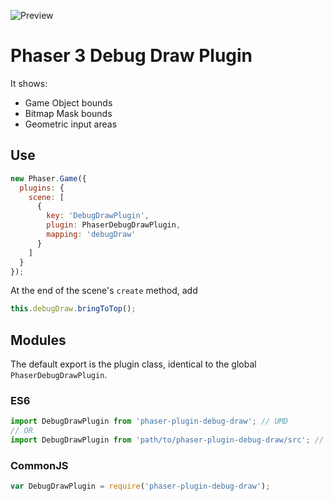 ![Preview](https://i.imgur.com/b13yOVC.png)

Phaser 3 Debug Draw Plugin
==========================

It shows:

- Game Object bounds
- Bitmap Mask bounds
- Geometric input areas

Use
---

```javascript
new Phaser.Game({
  plugins: {
    scene: [
      {
        key: 'DebugDrawPlugin',
        plugin: PhaserDebugDrawPlugin,
        mapping: 'debugDraw'
      }
    ]
  }
});
```

At the end of the scene's `create` method, add

```javascript
this.debugDraw.bringToTop();
```

Modules
-------

The default export is the plugin class, identical to the global `PhaserDebugDrawPlugin`.

### ES6

```javascript
import DebugDrawPlugin from 'phaser-plugin-debug-draw'; // UMD
// OR
import DebugDrawPlugin from 'path/to/phaser-plugin-debug-draw/src'; // ES6 module
```

### CommonJS

```javascript
var DebugDrawPlugin = require('phaser-plugin-debug-draw');
```
